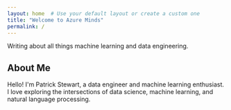 ```yaml
---
layout: home  # Use your default layout or create a custom one
title: "Welcome to Azure Minds"
permalink: /
---
```


Writing about all things machine learning and data engineering.

## About Me

Hello! I'm Patrick Stewart, a data engineer and machine learning enthusiast. I love exploring the intersections of data science, machine learning, and natural language processing.
